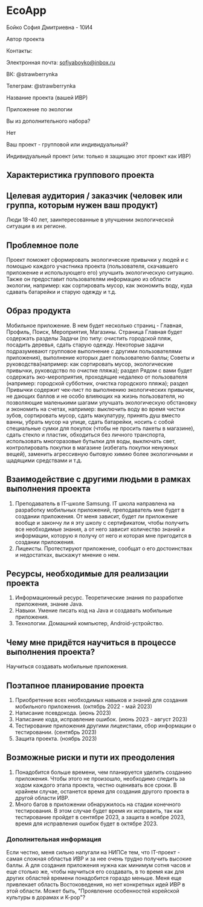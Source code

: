 # EcoApp

Бойко София Дмитриевна - 10И4

Автор проекта

Контакты:

Электронная почта: sofiyaboyko@inbox.ru

ВК: @strawberrynka

Телеграм: @strawberrynka

Название проекта (вашей ИВР)

Приложение по экологии

Вы из дополнительного набора?

Нет

Ваш проект - групповой или индивидуальный?

Индивидуальный проект (или: только я защищаю этот проект как ИВР)

Характеристика группового проекта
-

## Целевая аудитория / заказчик (человек или группа, которым нужен ваш продукт)
Люди 18-40 лет, заинтересованные в улучшении экологической ситуации в их регионе.

## Проблемное поле
Проект поможет сформировать экологические привычки у людей и с помощью каждого участника проекта (пользователя, скачавшего приложение и использующего его) улучшить экологическую ситуацию. Также он предоставит пользователям информацию из области экологии, например: как сортировать мусор, как экономить воду, куда сдавать батарейки и старую одежду и т.д.

## Образ продукта
Мобильное приложение. В нем будет несколько страниц - Главная, Профиль, Поиск, Мероприятия, Магазины. Страница Главная будет содержать разделы Задачи (по типу: очистить городской пляж, посадить деревья, сдать старую одежду. Некоторые задачи подразумевают групповое выполнение с другими пользователями приложения), выполнение которых дает пользователю баллы; Советы и руководства(например: как сортировать мусор, экологические привычки, руководство по очистке пляжа); раздел Рядом с вами будет содержать эко-мероприятия, проходящие недалеко от пользователя (например: городской субботник, очистка городского пляжа); раздел Привычки содержит чек-лист по выполнению экологических привычек, не дающих баллов и не особо влияющих на жизнь пользователя, но позволяющие маленькими шагами улучшать экологическую обстановку и экономить на счетах, например: выключить воду во время чистки зубов, сортировать мусор, сдать макулатуру, принять душ вместо ванны, убрать мусор на улице, сдать батарейки, носить с собой специальные сумки для покупок (чтобы не просить пакеты в магазине), сдать стекло и пластик, обходиться без личного транспорта, использовать многоразовые бутылки для воды, выключать свет, контролировать покупки в магазине (избегать покупки ненужных вещей), заменить агрессивную бытовую химию более экологичными и щадящими средствами и т.д.

## Взаимодействие с другими людьми в рамках выполнения проекта
1. Преподаватель в IT-школе Samsung. IT школа направлена на разработку мобильных приложений, преподаватель мне будет в создании приложения. От меня зависит, будет ли приложение вообще и закончу ли я эту школу с сертификатом, чтобы получить все необходимые знания, а от него зависит количество знаний и информации, которую я получу от него и которая мне пригодится в создании приложения.
2. Лицеисты. Протестируют приложение, сообщат о его достоинствах и недостатках, выскажут мнение о нем.

## Ресурсы, необходимые для реализации проекта
1. Информационный ресурс. Теоретические знания по разработке приложения, знание Java.
2. Навыки. Умение писать код на Java и создавать мобильные приложения.
3. Технологии. Домашний компьютер, Android-устройство.

## Чему мне придётся научиться в процессе выполнения проекта?
Научиться создавать мобильные приложения.

## Поэтапное планирование проекта
1. Приобретение всех необходимых навыков и знаний для создания мобильного приложения. (октябрь 2022 - май 2023)
2. Написание псевдокода. (июнь 2023)
3. Написание кода, исправление ошибок. (июнь 2023 - август 2023)
4. Тестирование приложения другими лицеистами, сбор информации о тестировании. (сентябрь 2023)
5. Защита проекта. (ноябрь 2023)

## Возможные риски и пути их преодоления
1. Понадобится больше времени, чем планируется уделить созданию приложения. Чтобы этого не произошло, необходимо следить за ходом каждого этапа проекта, честно оценивать все сроки. В крайнем случае, останется время для создания другого проекта в другой области ИВР.
2. Много багов в приложении обнаружилось на стадии конечного тестирования. В этом случае будет время их исправить, так как тестирование пройдет в сентябре 2023, а защита в ноябре 2023, время для исправления ошибок будет в октябре 2023.

### Дополнительная информация
Если честно, меня сильно напугали на НИПСе тем, что IT-проект - самая сложная областьв ИВР и за нее очень трудно получить высокие баллы. А для создания приложения нужна как минимум сотня часов и еще столько же, чтобы научиться его создавать, в то время как для других областей времени понадобится гораздо меньше.
Меня еще привлекает область Востоковедения, но нет конкретных идей ИВР в этой области. Может быть, "Проявление особенностей корейской культуры в дорамах и K-pop"?
